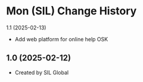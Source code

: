 Mon (SIL) Change History
====================

1.1 (2025-02-13)
* Add web platform for online help OSK

1.0 (2025-02-12)
----------------
* Created by SIL Global
